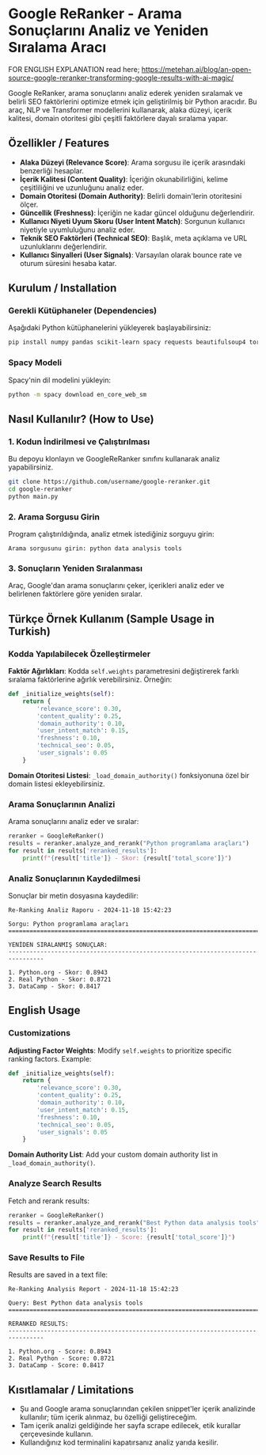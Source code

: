 # Google ReRanker - Arama Sonuçlarını Analiz ve Yeniden Sıralama Aracı

FOR ENGLISH EXPLANATION read here; https://metehan.ai/blog/an-open-source-google-reranker-transforming-google-results-with-ai-magic/

Google ReRanker, arama sonuçlarını analiz ederek yeniden sıralamak ve belirli SEO faktörlerini optimize etmek için geliştirilmiş bir Python aracıdır. Bu araç, NLP ve Transformer modellerini kullanarak, alaka düzeyi, içerik kalitesi, domain otoritesi gibi çeşitli faktörlere dayalı sıralama yapar.

## Özellikler / Features

- **Alaka Düzeyi (Relevance Score)**: Arama sorgusu ile içerik arasındaki benzerliği hesaplar.
- **İçerik Kalitesi (Content Quality)**: İçeriğin okunabilirliğini, kelime çeşitliliğini ve uzunluğunu analiz eder.
- **Domain Otoritesi (Domain Authority)**: Belirli domain'lerin otoritesini ölçer.
- **Güncellik (Freshness)**: İçeriğin ne kadar güncel olduğunu değerlendirir.
- **Kullanıcı Niyeti Uyum Skoru (User Intent Match)**: Sorgunun kullanıcı niyetiyle uyumluluğunu analiz eder.
- **Teknik SEO Faktörleri (Technical SEO)**: Başlık, meta açıklama ve URL uzunluklarını değerlendirir.
- **Kullanıcı Sinyalleri (User Signals)**: Varsayılan olarak bounce rate ve oturum süresini hesaba katar.

## Kurulum / Installation

### Gerekli Kütüphaneler (Dependencies)

Aşağıdaki Python kütüphanelerini yükleyerek başlayabilirsiniz:

```bash
pip install numpy pandas scikit-learn spacy requests beautifulsoup4 torch transformers
```

### Spacy Modeli

Spacy'nin dil modelini yükleyin:

```bash
python -m spacy download en_core_web_sm
```

## Nasıl Kullanılır? (How to Use)

### 1. Kodun İndirilmesi ve Çalıştırılması

Bu depoyu klonlayın ve GoogleReRanker sınıfını kullanarak analiz yapabilirsiniz.

```bash
git clone https://github.com/username/google-reranker.git
cd google-reranker
python main.py
```

### 2. Arama Sorgusu Girin

Program çalıştırıldığında, analiz etmek istediğiniz sorguyu girin:

```plaintext
Arama sorgusunu girin: python data analysis tools
```

### 3. Sonuçların Yeniden Sıralanması

Araç, Google'dan arama sonuçlarını çeker, içerikleri analiz eder ve belirlenen faktörlere göre yeniden sıralar.

## Türkçe Örnek Kullanım (Sample Usage in Turkish)

### Kodda Yapılabilecek Özelleştirmeler

**Faktör Ağırlıkları**: Kodda `self.weights` parametresini değiştirerek farklı sıralama faktörlerine ağırlık verebilirsiniz. Örneğin:

```python
def _initialize_weights(self):
    return {
        'relevance_score': 0.30,
        'content_quality': 0.25,
        'domain_authority': 0.10,
        'user_intent_match': 0.15,
        'freshness': 0.10,
        'technical_seo': 0.05,
        'user_signals': 0.05
    }
```

**Domain Otoritesi Listesi**: `_load_domain_authority()` fonksiyonuna özel bir domain listesi ekleyebilirsiniz.

### Arama Sonuçlarının Analizi

Arama sonuçlarını analiz eder ve sıralar:

```python
reranker = GoogleReRanker()
results = reranker.analyze_and_rerank("Python programlama araçları")
for result in results['reranked_results']:
    print(f"{result['title']} - Skor: {result['total_score']}")
```

### Analiz Sonuçlarının Kaydedilmesi

Sonuçlar bir metin dosyasına kaydedilir:

```plaintext
Re-Ranking Analiz Raporu - 2024-11-18 15:42:23

Sorgu: Python programlama araçları
================================================================================

YENİDEN SIRALANMIŞ SONUÇLAR:
--------------------------------------------------------------------------------

1. Python.org - Skor: 0.8943
2. Real Python - Skor: 0.8721
3. DataCamp - Skor: 0.8417
```

## English Usage

### Customizations

**Adjusting Factor Weights**: Modify `self.weights` to prioritize specific ranking factors. Example:

```python
def _initialize_weights(self):
    return {
        'relevance_score': 0.30,
        'content_quality': 0.25,
        'domain_authority': 0.10,
        'user_intent_match': 0.15,
        'freshness': 0.10,
        'technical_seo': 0.05,
        'user_signals': 0.05
    }
```

**Domain Authority List**: Add your custom domain authority list in `_load_domain_authority()`.

### Analyze Search Results

Fetch and rerank results:

```python
reranker = GoogleReRanker()
results = reranker.analyze_and_rerank("Best Python data analysis tools")
for result in results['reranked_results']:
    print(f"{result['title']} - Score: {result['total_score']}")
```

### Save Results to File

Results are saved in a text file:

```plaintext
Re-Ranking Analysis Report - 2024-11-18 15:42:23

Query: Best Python data analysis tools
================================================================================

RERANKED RESULTS:
--------------------------------------------------------------------------------

1. Python.org - Score: 0.8943
2. Real Python - Score: 0.8721
3. DataCamp - Score: 0.8417
```

## Kısıtlamalar / Limitations

- Şu and Google arama sonuçlarından çekilen snippet'ler içerik analizinde kullanılır; tüm içerik alınmaz, bu özelliği geliştireceğim.
- Tam içerik analizi geldiğinde her sayfa scrape edilecek, etik kurallar çerçevesinde kullanın.
- Kullandığınız kod terminalini kapatırsanız analiz yarıda kesilir. 
